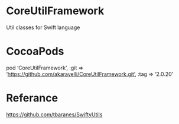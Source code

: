 # CoreUtilFramework
Util classes for Swift language

# CocoaPods
pod ‘CoreUtilFramework’, :git => ‘https://github.com/akarayelli/CoreUtilFramework.git’, :tag => ‘2.0.20’

# Referance
https://github.com/tbaranes/SwiftyUtils

